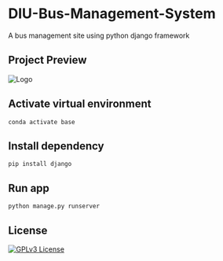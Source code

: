 # DIU-Bus-Management-System
A bus management site using python django framework

## Project Preview

![Logo](https://i.ibb.co/30vcQqF/ezgif-com-gif-maker-4.gif) 
    
## Activate virtual environment
```
conda activate base
```
## Install dependency
```
pip install django
```
## Run app
```
python manage.py runserver
```
## License



[![GPLv3 License](https://img.shields.io/badge/License-GPL%20v3-yellow.svg)](https://opensource.org/licenses/)

